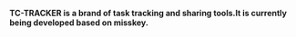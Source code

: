 **TC-TRACKER is a brand of task tracking and sharing tools.It is currently being developed based on misskey.**
